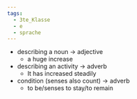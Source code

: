 ```yaml
---
tags:
  - 3te_Klasse
  - e
  - sprache
---
```

- describing a noun → adjective
	- a huge increase
- describing an activity → adverb
	- It has increased steadily
- condition (senses also count) → adverb
	- to be/senses to stay/to remain